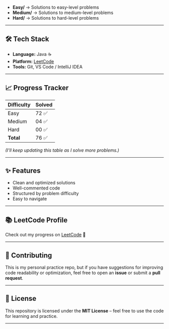 
- **Easy/** → Solutions to easy-level problems
- **Medium/** → Solutions to medium-level problems
- **Hard/** → Solutions to hard-level problems

---

## 🛠️ Tech Stack
- **Language:** Java ☕
- **Platform:** [LeetCode](https://leetcode.com/)
- **Tools:** Git, VS Code / IntelliJ IDEA

---

## 📈 Progress Tracker
| Difficulty | Solved |
|------------|--------|
| Easy       | 72 ✅   |
| Medium     | 04 ✅   |
| Hard       | 00 ✅   |
| **Total**  | 76 ✅   |

*(I’ll keep updating this table as I solve more problems.)*

---

## ✨ Features
- Clean and optimized solutions
- Well-commented code
- Structured by problem difficulty
- Easy to navigate

---

## 📚 LeetCode Profile
Check out my progress on [LeetCode](https://leetcode.com/gopaljilab/) 🚀

---

## 🤝 Contributing
This is my personal practice repo, but if you have suggestions for improving code readability or optimization, feel free to open an **issue** or submit a **pull request**.

---

## 📄 License
This repository is licensed under the **MIT License** – feel free to use the code for learning and practice.

---